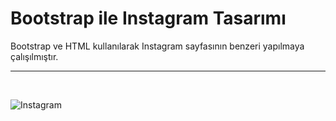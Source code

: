 # Bootstrap ile Instagram Tasarımı

Bootstrap ve HTML kullanılarak Instagram sayfasının benzeri yapılmaya çalışılmıştır.
<hr><br>

![Instagram](assets/instagram.gif)